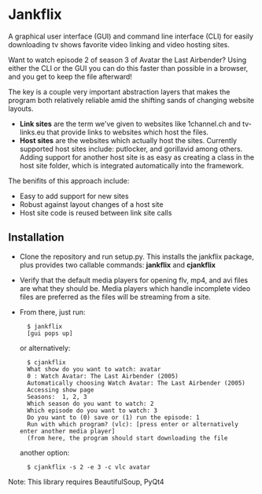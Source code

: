 Jankflix
===============

A graphical user interface (GUI) and command line interface (CLI) for easily downloading tv shows favorite video linking and video hosting sites. 

Want to watch episode 2 of season 3 of Avatar the Last Airbender? 
Using either the CLI or the GUI you can do this faster than possible in a browser, and you get to keep the file afterward!

The key is a couple very important abstraction layers that makes the program both relatively reliable amid the shifting sands of changing website layouts. 
* **Link sites** are the term we've given to websites like 1channel.ch and tv-links.eu that provide links to websites which host the files. 
* **Host sites** are the websites which actually host the sites. Currently supported host sites include: putlocker, and gorillavid among others. 
Adding support for another host site is as easy as creating a class in the host site folder, which is integrated automatically into the framework. 

The benifits of this approach include:
* Easy to add support for new sites
* Robust against layout changes of a host site
* Host site code is reused between link site calls

Installation
------------
* Clone the repository and run setup.py. This installs the jankflix package, plus provides two callable commands: **jankflix** and **cjankflix**
* Verify that the default media players for opening flv, mp4, and avi files are what they should be. Media players which handle incomplete video files are preferred as the files will be streaming from a site. 
* From there, just run:

        $ jankflix
        [gui pops up]

  or alternatively:

        $ cjankflix
        What show do you want to watch: avatar
        0 : Watch Avatar: The Last Airbender (2005)
        Automatically choosing Watch Avatar: The Last Airbender (2005)
        Accessing show page
        Seasons:  1, 2, 3
        Which season do you want to watch: 2
        Which episode do you want to watch: 3
        Do you want to (0) save or (1) run the episode: 1
        Run with which program? (vlc): [press enter or alternatively enter another media player]
        (from here, the program should start downloading the file 
        
  another option:
  
        $ cjankflix -s 2 -e 3 -c vlc avatar
Note: This library requires BeautifulSoup, PyQt4



